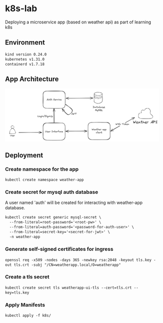 # k8s-lab
Deploying a microservice app (based on weather api) as part of learning k8s

## Environment
```shell
kind version 0.24.0
kubernetes v1.31.0
containerd v1.7.18
```

## App Architecture
![app-architecture](diagrams/app-architecture.png)

## Deployment

### Create namespace for the app
```shell
kubectl create namespace weather-app
```
### Create secret for mysql auth database
A user named 'auth' will be created for interacting with weather-app database.
```shell
kubectl create secret generic mysql-secret \
  --from-literal=root-password='<root-pw>' \
  --from-literal=auth-password='<password-for-auth-user>' \
  --from-literal=secret-key='<secret-for-jwt>' \
  -n weather-app
```
### Generate self-signed certificates for ingress
```shell
openssl req -x509 -nodes -days 365 -newkey rsa:2048 -keyout tls.key -out tls.crt -subj "/CN=weatherapp.local/O=weatherapp"
```
### Create a tls secret
```shell
kubectl create secret tls weatherapp-ui-tls --cert=tls.crt --key=tls.key
```
### Apply Manifests
```shell
kubectl apply -f k8s/
```